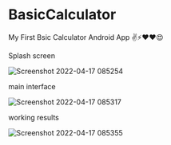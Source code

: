 # BasicCalculator
My First Bsic Calculator Android App ✌️⚡❤️❤️😍

Splash screen

![Screenshot 2022-04-17 085254](https://user-images.githubusercontent.com/69836599/163698947-5cf521c2-3168-4a96-b1c3-69afb7105eef.png)

main interface

![Screenshot 2022-04-17 085317](https://user-images.githubusercontent.com/69836599/163698971-a608746e-b4f3-473c-8599-955818b26e51.png)

working results

![Screenshot 2022-04-17 085355](https://user-images.githubusercontent.com/69836599/163698983-3b6729d8-bceb-4f03-8528-13c68bbba617.png)
